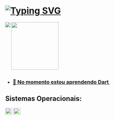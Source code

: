 <!--https://readme-typing-svg.demolab.com/demo/-->

# <body><a href= "https://allinks.me/hildemberg986"><img align=center src="https://readme-typing-svg.demolab.com?font=Special+Elite&size=50&pause=1000&color=0194DD&center=true&vCenter=true&width=900&height=90&lines=%C3%93la+Mundo...;Meu+Nome+%C3%A9+Hildemberg!!;Sou+Dev+Em+Forma%C3%A7%C3%A3o+%F0%9F%A4%93;Tamb%C3%A9m+Sou+Gamer+Nas+horas+vagas" alt="Typing SVG" /></body>

<!--https://github.com/anuraghazra/github-readme-stats-->

 <!DOCTYPE html>
<html lang=pt-br>
<div class="box">
 <a href= "https://allinks.me/hildemberg986">
<img align=left src="https://github-readme-stats-hildemberg986.vercel.app/api?username=Hildemberg986&hide=prs,issues&include_all_commits=true&count_private=true&show_icons=true&theme=algolia&card_width=400px&cache_seconds=7200"/>
 </div>
<div class="box">
 <a href= "https://allinks.me/hildemberg986">
    <img height=150px src="https://github-readme-stats-hildemberg986.vercel.app/api/top-langs/?username=Hildemberg986&hide=shell,Batchfile&include_all_commits&card_width=270px$langs_count=8&theme=algolia&layout=compact&cache_seconds=7200"/>

</div>
</html>
 
 ##
- <h3>🔭 No momento estou aprendendo Dart <img src="https://cdn.jsdelivr.net/gh/devicons/devicon/icons/dart/dart-original.svg" height="14" ></h3>


## 
## <a>Sistemas Operacionais:<a> 
<div align="left"><a href="https://linuxmint.com/"><img align="center" src="https://img.shields.io/badge/Linux_Mint-87CF3E?style=for-the-badge&logo=linux-mint&logoColor=white" height="22"/><a><a> <img  align="center" src="https://img.shields.io/badge/Windows-0078D6?style=for-the-badge&logo=windows&logoColor=white" height="22"></div>